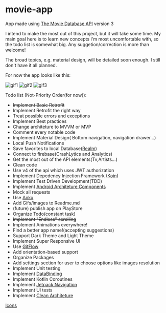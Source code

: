# movie-app
App made using [The Movie Database API](https://developers.themoviedb.org/3) version 3 

I intend to make the most out of this project, but it will take some time. My main goal here is to learn new concepts I'm most uncomfortable with, so the todo list is somewhat big. Any suggetion/correction is more than welcome! 

The broad topics, e.g. material design, will be detailed soon enough. I still don't have it all planned. 

For now the app looks like this:

![gif1](https://media.giphy.com/media/Pk4EPxQxVCwSbdt5ak/giphy.gif)
![gif2](https://media.giphy.com/media/SYXpjwpO5TIgtTKn6h/giphy.gif)
![gif3](https://media.giphy.com/media/h4Zdxq85vujYtPgEbF/giphy.gif)



Todo list (Not-Priority Order(for now)):

- ~~Implement Basic Retrofit~~
- Implement Retrofit the right way
- Treat possible errors and exceptions
- Implement Best practices
- Change architeture to MVVM or MVP
- Comment every notable code
- Implement Material Design( Bottom navigation, navigation drawer...)
- Local Push Notifications
- Save favorites to local Database([Realm](https://realm.io/))
- Connect to firebase(CrashLytics and Analytics)
- Get the most out of the API elements(Tv,Artists...)
- Clean code
- Use v4 of the api which uses JWT authorization
- Implement Depedency Injection Framework ([Koin](https://github.com/InsertKoinIO/koin))
- Implement Test Driven Development(TDD)
- Implement [Android Architeture Components](https://developer.android.com/topic/libraries/architecture/index.html)
- Mock all requests
- Use [Anko](https://github.com/Kotlin/anko)
- Add Gifs/images to Readme.md
- (future) publish app on PlayStore
- Organize Todo(constant task)
- ~~Implement "Endless" scrolling~~
- Implement Animations everywhere!
- Find a better app name!(accepting suggestions)
- Support Dark Theme and Light Theme
- Implement Super Responsive UI  
- Use [GitFlow](https://www.atlassian.com/git/tutorials/comparing-workflows/gitflow-workflow)
- Add orientation-based support 
- Organize Packages
- Add settings section for user to choose options like images resolution 
- Implement Unit testing
- Implement [DataBinding](https://developer.android.com/topic/libraries/data-binding)
- Implement Kotlin Coroutines
- Implement [Jetpack Navigation](https://developer.android.com/guide/navigation)
- Implement UI tests
- Implement [Clean Architeture](https://blog.cleancoder.com/uncle-bob/2012/08/13/the-clean-architecture.html)


[Icons](https://freeicons.io)







